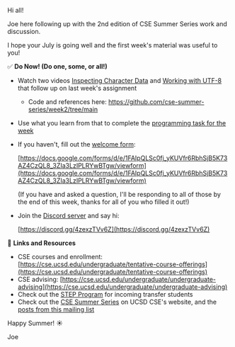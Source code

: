 
Hi all!

Joe here following up with the 2nd edition of CSE Summer Series work and discussion.

I hope your July is going well and the first week's material was useful to you!

✅ **Do Now! (Do one, some, or all!)**

- Watch two videos [Inspecting Character Data](https://youtu.be/e8jaxN9EBZQ) and [Working with UTF-8](https://youtu.be/M604Z8OaSgo) that follow up on last week's assignment
    - Code and references here: https://github.com/cse-summer-series/week2/tree/main
- Use what you learn from that to complete the [programming task for the week](https://classroom.github.com/a/5gYrPhEj)
- If you haven't, fill out the [welcome form](https://docs.google.com/forms/d/e/1FAIpQLSc0fj_yKUVfr6RbhSjB5K73AZ4CzQL8_3ZIa3LzIPLRYwBTgw/viewform):
  
  [https://docs.google.com/forms/d/e/1FAIpQLSc0fj_yKUVfr6RbhSjB5K73AZ4CzQL8_3ZIa3LzIPLRYwBTgw/viewform](https://docs.google.com/forms/d/e/1FAIpQLSc0fj_yKUVfr6RbhSjB5K73AZ4CzQL8_3ZIa3LzIPLRYwBTgw/viewform)

  (If you have and asked a question, I'll be responding to all of those by the end of this week, thanks for all of you who filled it out!)
- Join the [Discord server](https://discord.gg/4zexzTVv6Z) and say hi:
  
  [https://discord.gg/4zexzTVv6Z](https://discord.gg/4zexzTVv6Z)

🔗 **Links and Resources**

- CSE courses and enrollment: [https://cse.ucsd.edu/undergraduate/tentative-course-offerings](https://cse.ucsd.edu/undergraduate/tentative-course-offerings)
- CSE advising: [https://cse.ucsd.edu/undergraduate/undergraduate-advising](https://cse.ucsd.edu/undergraduate/undergraduate-advising)
- Check out the [STEP Program](https://transferstudents.ucsd.edu/new-admits/step/index.html#-Why-should-you-participate?-) for incoming transfer students
- Check out the [CSE Summer Series](https://cse.ucsd.edu/undergraduate/cse-summer-series) on UCSD CSE's website, and the [posts from this mailing list](https://cse-summer-series.github.io/2024/)

Happy Summer! ☀️

Joe